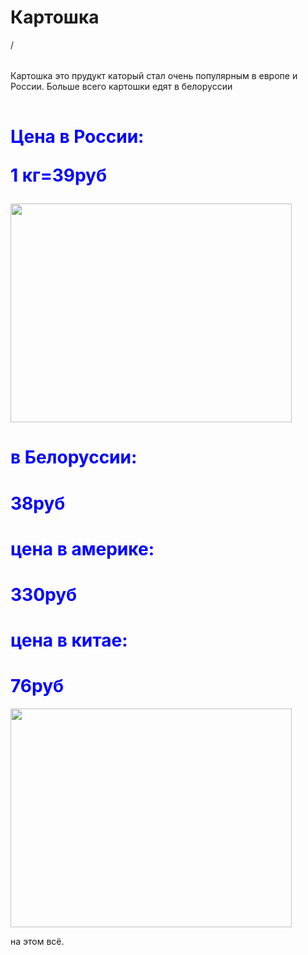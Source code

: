  <h1> Картошка </h1>/
 <table>
 </table>
<p> Картошка это прудукт каторый стал очень популярным в европе и России. Больше всего картошки едят в 
    белоруссии</p>
<table>
</table>
<h1><p><font color="#0000FF">Цена в России:<p></font>
    </p><width="1px"><height="1px"><font color="blue">1 кг=39руб</p></font></h1>
    <img src="http://prosad.ru/wp-content/uploads/2017/10/Depositphotos_14079148_original-1024x903.jpg"width="450px" height="350px"/>
    <h1><p><font color="#0000FF"> в Белоруссии:</p></font><h1>
    <p><font color="#0000FF">38руб</p></font></h1>
    <h1><font color="#0000FF">цена в америке:</h1></font>
    <h1><font color="#0000FF">330руб</h1></font>
    <h1><font color="#0000FF">цена в китае:</font></h1>
    <h1><font color="#0000FF">76руб</h1></font>
    <img src="https://klike.net/uploads/posts/2023-02/1676961681_3-80.jpg"width="450px"height="350px"/>
    <p>на этом всё.</p>
